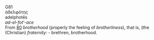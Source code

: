 G81  
ἀδελφότης  
adelphotēs  
*ad-el-fot‘-ace*  
From [80](g0080) *brotherhood* (properly the feeling of
*brotherliness*), that is, (the (Christian) *fraternity:* - brethren,
brotherhood.  
